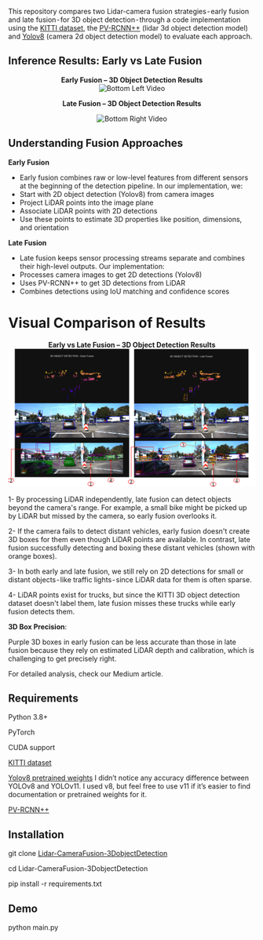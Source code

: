 This repository compares two Lidar-camera fusion strategies - early fusion and late fusion - for 3D object detection - through a code implementation using the [KITTI dataset](https://www.cvlibs.net/datasets/kitti/eval_object.php?obj_benchmark=3d), the [PV-RCNN++](https://arxiv.org/pdf/2102.00463) (lidar 3d object detection model) and [Yolov8](https://docs.ultralytics.com/models/yolov8/) (camera 2d object detection model) to evaluate each approach.

## Inference Results: Early vs Late Fusion

<div align="center">
  <strong style="display: inline-block; margin: 0 20px;">Early Fusion – 3D Object Detection Results</strong> 
</div>

<div align="center"> 
  <img src="./resources/early_fusion.gif" alt="Bottom Left Video" width="600"/> 
</div>

<p align="center">
  <strong style="display: inline-block; margin: 0 20px;">Late Fusion – 3D Object Detection Results</strong>
</p>

<div align="center"> 
  <img src="./resources/late_fusion.gif" alt="Bottom Right Video" width="600"/> 
</div>

## Understanding Fusion Approaches
**Early Fusion**
- Early fusion combines raw or low-level features from different sensors at the beginning of the detection pipeline. In our implementation, we:
- Start with 2D object detection (Yolov8) from camera images
- Project LiDAR points into the image plane
- Associate LiDAR points with 2D detections
- Use these points to estimate 3D properties like position, dimensions, and orientation

**Late Fusion**
- Late fusion keeps sensor processing streams separate and combines their high-level outputs. Our implementation:
- Processes camera images to get 2D detections (Yolov8)
- Uses PV-RCNN++ to get 3D detections from LiDAR
- Combines detections using IoU matching and confidence scores

# Visual Comparison of Results

<div align="center">
  <strong style="display: inline-block; margin: 0 20px;">Early vs Late Fusion – 3D Object Detection Results</strong> 
</div>

<div align="center"> 
  <img src="./resources/result_comparison.png" alt="Bottom Left Video" width="600"/> 
</div>

1- By processing LiDAR independently, late fusion can detect objects beyond the camera's range. For example, a small bike might be picked up by LiDAR but missed by the camera, so early fusion overlooks it.

2- If the camera fails to detect distant vehicles, early fusion doesn't create 3D boxes for them even though LiDAR points are available. In contrast, late fusion successfully detecting and boxing these distant vehicles (shown with orange boxes).

3- In both early and late fusion, we still rely on 2D detections for small or distant objects - like traffic lights - since LiDAR data for them is often sparse.

4- LiDAR points exist for trucks, but since the KITTI 3D object detection dataset doesn't label them, late fusion misses these trucks while early fusion detects them.

**3D Box Precision**:

Purple 3D boxes in early fusion can be less accurate than those in late fusion because they rely on estimated LiDAR depth and calibration, which is challenging to get precisely right.


For detailed analysis, check our Medium article.
## Requirements

Python 3.8+

PyTorch

CUDA support

[KITTI dataset](https://www.cvlibs.net/datasets/kitti/eval_object.php?obj_benchmark=3d)

[Yolov8 pretrained weights](https://github.com/ultralytics/ultralytics/blob/main/docs/en/models/yolov8.md) I didn’t notice any accuracy difference between YOLOv8 and YOLOv11. I used v8, but feel free to use v11 if it’s easier to find documentation or pretrained weights for it.

[PV-RCNN++](https://github.com/open-mmlab/OpenPCDet/tree/master?tab=readme-ov-file)

## Installation

git clone [Lidar-CameraFusion-3DobjectDetection](https://github.com/Azitt/Lidar-CameraFusion-3DobjectDetection)

cd Lidar-CameraFusion-3DobjectDetection

pip install -r requirements.txt


## Demo
python main.py


